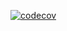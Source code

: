 [![codecov](https://codecov.io/github/tterwq/terleeva_ratnichenko/branch/main/graph/badge.svg?token=JFYT5BV3W6)](https://codecov.io/github/tterwq/terleeva_ratnichenko)
